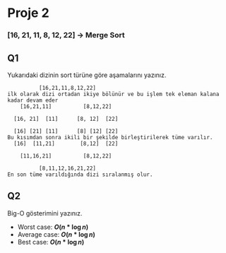 # Proje 2

### [16, 21, 11, 8, 12, 22] -> Merge Sort

## Q1

Yukarıdaki dizinin sort türüne göre aşamalarını yazınız.

```
          [16,21,11,8,12,22]
ilk olarak dizi ortadan ikiye bölünür ve bu işlem tek eleman kalana kadar devam eder
    [16,21,11]          [8,12,22]

  [16, 21]  [11]      [8, 12]  [22]

  [16] [21] [11]      [8] [12] [22]
Bu kısımdan sonra ikili bir şekilde birleştirilerek tüme varılır.
  [16]  [11,21]        [8,12]  [22]

    [11,16,21]          [8,12,22]

          [8,11,12,16,21,22]
En son tüme varıldığında dizi sıralanmış olur.
```

## Q2

Big-O gösterimini yazınız.

- Worst case: **$O(n*\log{n})$**
- Average case: **$O(n*\log{n})$**
- Best case: **$O(n*\log{n})$**
